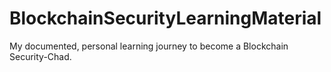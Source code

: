 # BlockchainSecurityLearningMaterial

My documented, personal learning journey to become a Blockchain Security-Chad.